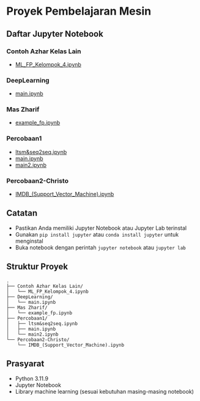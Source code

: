 # Proyek Pembelajaran Mesin

## Daftar Jupyter Notebook

### Contoh Azhar Kelas Lain
- [ML_FP_Kelompok_4.ipynb](Contoh%20Azhar%20Kelas%20Lain/ML_FP_Kelompok_4.ipynb)

### DeepLearning
- [main.ipynb](DeepLearning/main.ipynb)

### Mas Zharif
- [example_fp.ipynb](Mas%20Zharif/example_fp.ipynb)

### Percobaan1
- [ltsm&seq2seq.ipynb](Percobaan1/ltsm%26seq2seq.ipynb)
- [main.ipynb](Percobaan1/main.ipynb)
- [main2.ipynb](Percobaan1/main2.ipynb)

### Percobaan2-Christo
- [IMDB_(Support_Vector_Machine).ipynb](Percobaan2-Christo/IMDB_%28Support_Vector_Machine%29.ipynb)

## Catatan
- Pastikan Anda memiliki Jupyter Notebook atau Jupyter Lab terinstal
- Gunakan `pip install jupyter` atau `conda install jupyter` untuk menginstal
- Buka notebook dengan perintah `jupyter notebook` atau `jupyter lab`

## Struktur Proyek
```
.
├── Contoh Azhar Kelas Lain/
│   └── ML_FP_Kelompok_4.ipynb
├── DeepLearning/
│   └── main.ipynb
├── Mas Zharif/
│   └── example_fp.ipynb
├── Percobaan1/
│   ├── ltsm&seq2seq.ipynb
│   ├── main.ipynb
│   └── main2.ipynb
└── Percobaan2-Christo/
    └── IMDB_(Support_Vector_Machine).ipynb
```

## Prasyarat
- Python 3.11.9
- Jupyter Notebook
- Library machine learning (sesuai kebutuhan masing-masing notebook)
